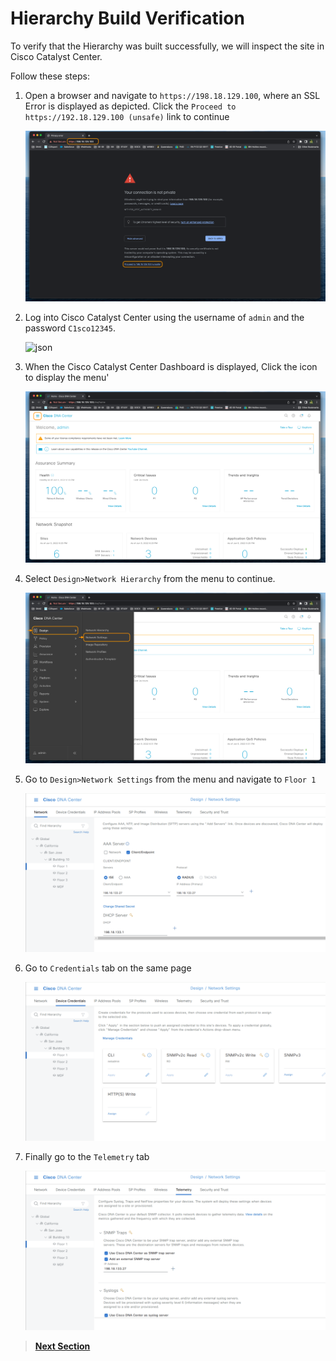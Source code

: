 # Hierarchy Build Verification

To verify that the Hierarchy was built successfully, we will inspect the site in Cisco Catalyst Center.

Follow these steps:

1. Open a browser and navigate to `https://198.18.129.100`, where an SSL Error is displayed as depicted. Click the `Proceed to https://192.18.129.100 (unsafe)` link to continue

   ![json](../assets/DNAC-SSLERROR.png?raw=true "Import JSON")

2. Log into Cisco Catalyst Center using the username of `admin` and the password `C1sco12345`.

   ![json](../assets/DNAC-Login.png?raw=true "Import JSON")

3. When the Cisco Catalyst Center Dashboard is displayed, Click the  icon to display the menu'

   ![json](../assets/DNAC-Menu.png?raw=true "Import JSON")

4. Select `Design>Network Hierarchy` from the menu to continue.

   ![json](../assets/DNAC-Menu-Settings.png?raw=true "Import JSON")

6. Go to `Design>Network Settings` from the menu and navigate to `Floor 1`

   ![json](../assets/catc-python-settings.png?raw=true "Import JSON")

7. Go to `Credentials` tab on the same page

   ![json](../assets/catc-python-creds.png?raw=true "Import JSON")

8. Finally go to the `Telemetry` tab 

   ![json](../assets/catc-python-telemetry.png?raw=true "Import JSON")

> [**Next Section**](./05-summary.md)
